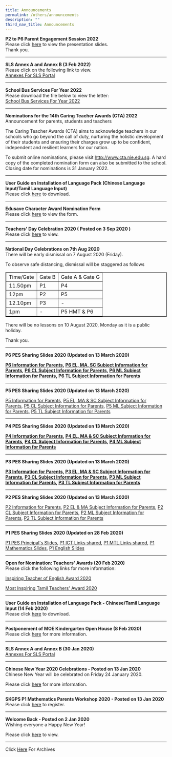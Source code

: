 ```yaml
---
title: Announcements
permalink: /others/announcements
description: ""
third_nav_title: Announcements
---
```

<p><strong>P2 to P6 Parent Engagement Session 2022<br /></strong>Please click&nbsp;<a href="/others/announcements/p2-to-p6-presentation-slides-for-pes-2022">here</a>&nbsp;to view the presentation slides.<br />Thank you.</p>
<hr />
<p><strong>SLS Annex A and Annex B (3 Feb 2022)<br /></strong>Please click on the following link to view.<br /><a href="/files/Annexes%20For%20SLS.pdf" target="_blank" rel="noopener">Annexes For SLS Portal</a></p>
<hr />
<p><strong>School Bus Services For Year 2022<br /></strong>Please download the file below to view the letter:<br /><a href="/files/School%20Bus%20Services%20for%20Year%202022.pdf" target="_blank" rel="noopener">School Bus Services For Year 2022</a></p>
<hr />
<p><strong>Nominations for the 14th Caring Teacher Awards (CTA) 2022<br /></strong>Announcement for parents, students and teachers</p>
<p>The Caring Teacher Awards (CTA) aims to acknowledge teachers in our schools who go beyond the call of duty, nurturing the holistic development of their students and ensuring their charges grow up to be confident, independent and resilient learners for our nation.</p>
<p>To submit online nominations, please visit&nbsp;<a href="http://www.cta.nie.edu.sg/">http://www.cta.nie.edu.sg</a>. A hard copy of the completed nomination form can also be submitted to the school. Closing date for nominations is 31 January 2022.</p>
<hr />
<p><strong>User Guide on Installation of Language Pack (Chinese Language Input/Tamil Language Input)<br /></strong>Please click&nbsp;<a href="/files/User%20Guide%20to%20install%20language%20in%20Win%2010.pdf" target="_blank" rel="noopener">here</a>&nbsp;to download.</p>
<hr />
<p><strong>Edusave Character Award Nomination Form<br /></strong>Please click&nbsp;<a href="/files/ECHA%20NOMINATION%20FORM%202020.pdf" target="_blank" rel="noopener">here</a>&nbsp;to view the form.<strong><br /></strong></p>
<hr />
<p><strong>Teachers' Day Celebration 2020 ( Posted on 3 Sep 2020 )<br /></strong>Please click&nbsp;<a href="/others/announcements/teachers-day-celebration-2020">here</a>&nbsp;to view.<strong><br /></strong></p>
<hr />
<p><strong>National Day Celebrations on 7th Aug 2020<br /></strong>There will be early dismissal on 7 August 2020 (Friday).</p>
<p>To observe safe distancing, dismissal will be staggered as follows</p>
<table border="2">
<tbody>
<tr>
<td>Time/Gate</td>
<td>Gate B</td>
<td>Gate A &amp; Gate G</td>
</tr>
<tr>
<td>11.50pm</td>
<td>P1</td>
<td>P4</td>
</tr>
<tr>
<td>12pm</td>
<td>P2</td>
<td>P5</td>
</tr>
<tr>
<td>12.10pm</td>
<td>P3</td>
<td>-</td>
</tr>
<tr>
<td>1pm</td>
<td>-</td>
<td>P5 HMT &amp; P6</td>
</tr>
</tbody>
</table>
<p>There will be no lessons on 10 August 2020, Monday as it is a public holiday.</p>
<p>Thank you.</p>
<hr />
<p><strong>P6 PES Sharing Slides 2020 (Updated on 13 March 2020)</strong><strong><br /></strong></p>
<p><strong><a href="/files/P6%20Information%20for%20Parents%20March%202020.pdf">P6 Information for Parents</a>,&nbsp;<a href="/files/P6%20EL,%20MA,%20SC%20Subject%20Information%20for%20Parents%20March%202020.pdf">P6 EL, MA, SC Subject Information for Parents</a>,&nbsp;<a href="/files/P6%20CL%20Subject%20Information%20for%20Parents%202020.pdf">P6 CL Subject Information for Parents</a>,&nbsp;<a href="/files/P6%20ML%20Subject%20Information%20for%20Parents%20March%202020.pdf">P6 ML Subject Information for Parents</a>,&nbsp;<a href="/files/6%20TL%20Subject%20Information%20for%20Parents%20March%202020.pdf">P6 TL Subject Information for Parents</a></strong></p>
<hr />
<p><strong>P5 PES Sharing Slides 2020 (Updated on 13 March 2020)</strong></p>
<p><a href="/qql/slot/u160/2020%20PES/P5%20Information%20for%20Parents%20March%202020.pdf">P5 Information for Parents</a>,&nbsp;<a href="/qql/slot/u160/2020%20PES/P5%20EL,%20MA%20&amp;%20SC%20Subject%20Information%20for%20Parents%20March%202020.pdf">P5 EL, MA &amp; SC Subject Information for Parents</a>,&nbsp;<a href="/qql/slot/u160/2020%20PES/P5%20CL%20Subject%20Information%20for%20Parents%20March%202020.pdf">P5 CL Subject Information for Parents</a>,&nbsp;<a href="/qql/slot/u160/2020%20PES/P5%20ML%20Subject%20Information%20for%20Parents%20March%202020.pdf">P5 ML Subject Information for Parents</a>,&nbsp;<a href="/qql/slot/u160/2020%20PES/P5%20TL%20Subject%20Information%20for%20Parents%20March%202020.pdf">P5 TL Subject Information for Parents</a></p>
<hr />
<p><strong>P4 PES Sharing Slides 2020 (Updated on 13 March 2020)</strong></p>
<p><strong><a href="/qql/slot/u160/2020%20PES/P4/P4%20Information%20for%20Parents%20March%202020.pdf">P4 Information for Parents</a>,&nbsp;<a href="/qql/slot/u160/2020%20PES/P4/P4%20EL,%20MA%20&amp;%20SC%20Subject%20Information%20for%20Parents%20March%202020.pdf">P4 EL, MA &amp; SC Subject Information for Parents</a>,&nbsp;<a href="/qql/slot/u160/2020%20PES/P4/P4%20CL%20Subject%20Information%20for%20Parents%20March%202020.pdf">P4 CL Subject Information for Parents</a>,&nbsp;<a href="/qql/slot/u160/2020%20PES/P4/P4%20ML%20Subject%20Information%20for%20Parents%20March%202020.pdf">P4 ML Subject Information for Parents</a>&nbsp;</strong></p>
<hr />
<p><strong>P3 PES Sharing Slides 2020 (Updated on 13 March 2020)</strong></p>
<p><strong><a href="/qql/slot/u160/2020%20PES/P3/P3%20Information%20for%20Parents%20March%202020.pdf">P3 Information for Parents</a>,&nbsp;<a href="/qql/slot/u160/2020%20PES/P3/P3%20EL,%20MA%20&amp;%20SC%20Subject%20Information%20for%20Parents%20March%202020.pdf">P3 EL, MA &amp; SC Subject Information for Parents</a>,&nbsp;<a href="/qql/slot/u160/2020%20PES/P3/P3%20CL%20Subject%20Information%20for%20Parents%20March%202020.pdf">P3 CL Subject Information for Parents</a>,&nbsp;<a href="/qql/slot/u160/2020%20PES/P3/P3%20ML%20Subject%20Information%20for%20Parents%20March%202020.pdf">P3 ML Subject Information for Parents</a>,&nbsp;<a href="/qql/slot/u160/2020%20PES/P3/P3%20TL%20Subject%20Information%20for%20Parents%20March%202020.pdf">P3 TL Subject Information for Parents</a></strong></p>
<hr />
<p><strong>P2 PES Sharing Slides 2020 (Updated on 13 March 2020)</strong></p>
<p><a href="/qql/slot/u160/2020%20PES/P2/P2%20Information%20for%20Parents%20March%202020.pdf">P2 Information for Parents</a>,&nbsp;<a href="/qql/slot/u160/2020%20PES/P2/P2%20EL%20&amp;%20MA%20Subject%20Information%20for%20Parents%20March%202020.pdf">P2 EL &amp; MA Subject Information for Parents</a>,&nbsp;<a href="/qql/slot/u160/2020%20PES/P2/P2%20CL%20Subject%20Information%20for%20Parents%202020.pdf">P2 CL Subject Information for Parents</a>,&nbsp;<a href="/qql/slot/u160/2020%20PES/P2/P2%20ML%20Subject%20Information%20for%20Parents%20March%202020.pdf">P2 ML Subject Information for Parents</a>,&nbsp;<a href="/qql/slot/u160/2020%20PES/P2/P2%20TL%20Subject%20Information%20for%20Parents%20March%202020.pdf">P2 TL Subject Information for Parents</a>&nbsp;</p>
<hr />
<p><strong>P1 PES Sharing Slides 2020 (Updated on 28 Feb 2020)&nbsp;</strong></p>
<p><a href="/qql/slot/u160/Others/Announcement/2020/P1%20PES%20Principal's%20Slides.pdf" target="_blank" rel="noopener">P1 PES Principal's Slides</a>,&nbsp;<a href="/qql/slot/u160/Others/Announcement/2020/P1%20ICT%20Links%20shared%20during%20P1%20PES%20Jan%202020.pdf" target="_blank" rel="noopener">P1 ICT Links shared</a>,&nbsp;<a href="/qql/slot/u160/Others/Announcement/2020/P1%20MTL%20Links%20shared%20during%20P1%20PES%20Jan%202020.pdf" target="_blank" rel="noopener">P1 MTL Links shared</a>,&nbsp;<a href="/qql/slot/u160/Others/Announcement/2020/P1%20Mathematics%20Curriculum.pdf" target="_blank" rel="noopener">P1 Mathematics Slides</a>,&nbsp;<a href="/qql/slot/u160/Others/Announcement/2020/P1%20English%20Curriculum.pdf" target="_blank" rel="noopener">P1 English Slides</a><strong><br /></strong></p>
<hr />
<p><strong>Open for Nomination: Teachers' Awards (20 Feb 2020)<br /></strong>Please click the following links for more information:</p>
<p><a href="/others/announcements/open-for-nominations-inspiring-teacher-of-english-award-2020">Inspiring Teacher of English Award 2020</a></p>
<p><a href="/others/announcements/open-for-nominations-most-inspiring-tamil-teachers-award-2020">Most Inspiring Tamil Teachers' Award 2020</a></p>
<hr />
<p><strong>User Guide on Installation of Language Pack - Chinese/Tamil Language Input (14 Feb 2020)</strong><br />Please click&nbsp;<a href="/qql/slot/u160/Others/Announcement/2020/User%20Guide%20to%20install%20language%20in%20Win%2010.pdf" target="_blank" rel="noopener">here</a> to download.</p>
<hr />
<p><strong>Postponement of MOE Kindergarten Open House (8 Feb 2020)</strong><br />Please click&nbsp;<a href="/qql/slot/u160/MK_Open_House.pdf" target="_blank" rel="noopener">here</a> for more information.<strong><br /></strong></p>
<hr />
<p><strong>SLS Annex A and Annex B (30 Jan 2020)</strong><br /><a href="/qql/slot/u160/Others/Announcement/2020/Annexes%20For%20SLS.pdf" target="_blank" rel="noopener">Annexes For SLS Portal</a></p>
<hr />
<p><strong>Chinese New Year 2020 Celebrations - Posted on 13 Jan 2020<br /></strong>Chinese New Year will be celebrated on&nbsp;Friday 24 January 2020.&nbsp;</p>
<p>Please click&nbsp;<a href="/others/announcements/chinese-new-year-2020-celebrations" target="_parent">here</a>&nbsp;for more information.</p>
<hr />
<p><strong>SKGPS P1 Mathematics Parents Workshop 2020 - Posted on 13 Jan 2020<br /></strong>Please click&nbsp;<a href="https://www.eventbrite.com/e/skgps-p1-mathematics-parents-workshop-2020-tickets-89464118587" target="_blank" rel="noopener">here</a>&nbsp;to register.</p>
<hr />
<p><strong>Welcome Back - Posted on 2 Jan 2020<br /></strong>Wishing everyone a Happy New Year!&nbsp;</p>
<p>Please click&nbsp;<a href="/others/announcements/welcome-back" target="_parent">here</a>&nbsp;to view.</p>
<hr />
<p>Click&nbsp;<a href="https://sengkanggreenpri.moe.edu.sg/others/announcements-archives" target="">Here</a>&nbsp;For Archives</p>